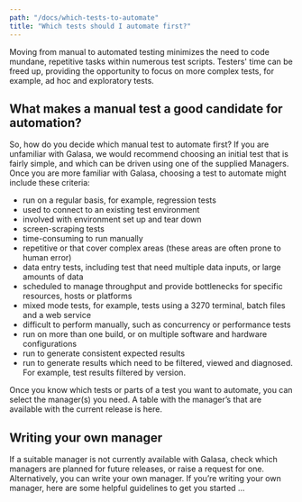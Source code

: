 ```yaml
---
path: "/docs/which-tests-to-automate"
title: "Which tests should I automate first?"
---
```


Moving from manual to automated testing minimizes the need to code mundane, repetitive tasks within numerous test scripts. Testers' time can be freed up, providing the opportunity to focus on more complex tests, for example, ad hoc and exploratory tests.

## What makes a manual test a good candidate for automation?

So, how do you decide which manual test to automate first? If you are unfamiliar with Galasa, we would recommend choosing an initial test that is fairly simple, and which can be driven using one of the supplied Managers. Once you are more familiar with Galasa, choosing a test to automate might include these criteria:

- run on a regular basis, for example, regression tests
- used to connect to an existing test environment
- involved with environment set up and tear down 
- screen-scraping tests
- time-consuming to run manually
- repetitive or that cover complex areas (these areas are often prone to human error)
- data entry tests, including test that need multiple data inputs, or large amounts of data
- scheduled to manage throughput and provide bottlenecks for specific resources, hosts or platforms 
- mixed mode tests, for example, tests using a 3270 terminal, batch files and a web service 
- difficult to perform manually, such as concurrency or performance tests
- run on more than one build, or on multiple software and hardware configurations
- run to generate consistent expected results
- run to generate results which need to be filtered, viewed and diagnosed. For example, test results filtered by version.


Once you know which tests or parts of a test you want to automate, you can select the manager(s) you need. A table with the manager’s that are available with the current release is here. 

## Writing your own manager

If a suitable manager is not currently available with Galasa, check which managers are planned for future releases, or raise a request for one. Alternatively, you can write your own manager. If you’re writing your own manager, here are some helpful guidelines to get you started …
